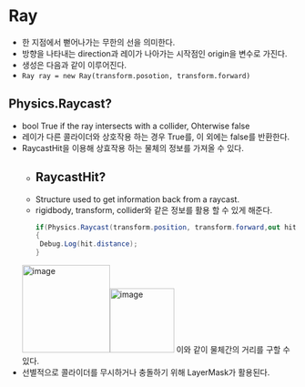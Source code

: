 # Ray
* 한 지점에서 뻗어나가는 무한의 선을 의미한다.
* 방향을 나타내는 direction과 레이가 나아가는 시작점인 origin을 변수로 가진다.
* 생성은 다음과 같이 이루어진다.
* 
  ```Ray ray = new Ray(transform.posotion, transform.forward)```

## Physics.Raycast?
* bool True if the ray intersects with a collider, Ohterwise false
* 레이가 다른 콜라이더와 상호작용 하는 경우 True를, 이 외에는 false를 반환한다.
* RaycastHit을 이용해 상효작용 하는 물체의 정보를 가져올 수 있다. 
  * ## RaycastHit?
  * Structure used to get information back from a raycast.
  * rigidbody, transform, collider와 같은 정보를 활용 할 수 있게 해준다.
     ``` c#
    if(Physics.Raycast(transform.position, transform.forward,out hit, 10 ))
    {
      Debug.Log(hit.distance);
     }
    ```
   <img width="154" alt="image" src="https://github.com/iou-bohun/group6-Linear-Regression-Calculator/assets/56661597/5c419f61-dca4-430d-b19b-63447ea23d0a"><img width="113" alt="image" src="https://github.com/iou-bohun/Udemy_Project_Camp/assets/56661597/8658973b-9266-4667-8739-71aaf04ba52b"> 
  이와 같이 물체간의 거리를 구할 수 있다.
* 선별적으로 콜라이더를 무시하거나 충돌하기 위해 LayerMask가 활용된다. 
